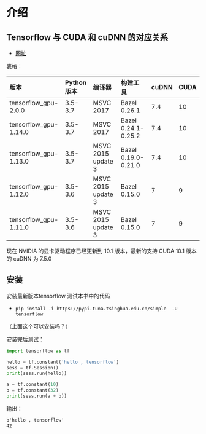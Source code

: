 
# 介绍

## Tensorflow 与 CUDA 和 cuDNN 的对应关系

- [网址](https://www.tensorflow.org/install/source_windows)

表格：


| 版本                  | Python 版本 | 编译器             | 构建工具            | cuDNN | CUDA |
| :-------------------- | :---------- | :----------------- | :------------------ | :---- | :--- |
| tensorflow_gpu-2.0.0  | 3.5-3.7     | MSVC 2017          | Bazel 0.26.1        | 7.4   | 10   |
| tensorflow_gpu-1.14.0 | 3.5-3.7     | MSVC 2017          | Bazel 0.24.1-0.25.2 | 7.4   | 10   |
| tensorflow_gpu-1.13.0 | 3.5-3.7     | MSVC 2015 update 3 | Bazel 0.19.0-0.21.0 | 7.4   | 10   |
| tensorflow_gpu-1.12.0 | 3.5-3.6     | MSVC 2015 update 3 | Bazel 0.15.0        | 7     | 9    |
| tensorflow_gpu-1.11.0 | 3.5-3.6     | MSVC 2015 update 3 | Bazel 0.15.0        | 7     | 9    |


现在 NVIDIA 的显卡驱动程序已经更新到 10.1 版本，最新的支持 CUDA 10.1 版本的 cuDNN 为 7.5.0



## 安装

安装最新版本tensorflow 测试本书中的代码

- `pip install -i https://pypi.tuna.tsinghua.edu.cn/simple  -U tensorflow`

（上面这个可以安装吗？）


安装完后测试：

```python
import tensorflow as tf

hello = tf.constant('hello , tensorflow')
sess = tf.Session()
print(sess.run(hello))

a = tf.constant(10)
b = tf.constant(32)
print(sess.run(a + b))
```

输出：

```txt
b'hello , tensorflow'
42
```
